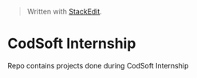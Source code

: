 ﻿


> Written with [StackEdit](https://stackedit.io/).

# CodSoft Internship

Repo contains projects done during CodSoft Internship
